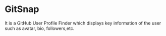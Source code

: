 # GitSnap
It is a GitHub User Profile Finder which displays key information of the user such as avatar, bio, followers,etc. 
